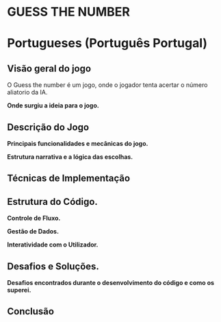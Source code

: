 <h1>GUESS THE NUMBER<h1>
Portugueses (Português Portugal)

## **Visão geral do jogo**

O Guess the number é um jogo, onde o jogador tenta acertar o número aliatorio da IA.

**Onde surgiu a ideia para o jogo.**

## **Descrição do Jogo**

**Principais funcionalidades e mecânicas do jogo.**

**Estrutura narrativa e a lógica das escolhas.**

## **Técnicas de Implementação**

## **Estrutura do Código.**

**Controle de Fluxo.**

**Gestão de Dados.**

**Interatividade com o Utilizador.**

## **Desafios e Soluções.**

**Desafios encontrados durante o desenvolvimento do código e como os superei.**

## **Conclusão**


